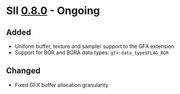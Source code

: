 # Sll [0.8.0] - Ongoing

## Added

- Uniform buffer, texture and sampler support to the GFX extension
- Support for BGR and BGRA data types: `gfx:data_type$FLAG_BGR`

## Changed

- Fixed GFX buffer allocation granularity

[0.8.0]: https://github.com/sl-lang/sll/compare/sll-v0.7.32...main
